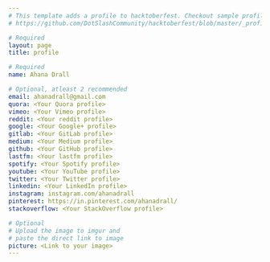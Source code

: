 ```yaml
---
# This template adds a profile to hacktoberfest. Checkout sample profile at
# https://github.com/DotSlashCommunity/hacktoberfest/blob/master/_profile/ksdme.md

# Required
layout: page
title: profile

# Required
name: Ahana Drall

# Optional, atleast 2 recommended
email: ahanadrall@gmail.com
quora: <Your Quora profile>
vimeo: <Your Vimeo profile>
reddit: <Your reddit profile>
google: <Your Google+ profile>
gitlab: <Your GitLab profile>
medium: <Your Medium profile>
github: <Your GitHub profile> 
lastfm: <Your lastfm profile>
spotify: <Your Spotify profile>
youtube: <Your YouTube profile>
twitter: <Your Twitter profile>
linkedin: <Your LinkedIn profile>
instagram: instagram.com/ahanadrall
pinterest: https://in.pinterest.com/ahanadrall/
stackoverflow: <Your StackOverflow profile>

# Optional
# Upload the image to imgur and
# paste the direct link to image
picture: <Link to your image>
---
```

